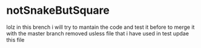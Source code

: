 notSnakeButSquare
=================

lolz
in this brench i will try to mantain the code and test it before to merge it with the master branch
removed usless file that i have used in test
updae this file
